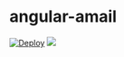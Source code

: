 # angular-amail
[![Deploy](https://www.herokucdn.com/deploy/button.png)](https://heroku.com/deploy?template=https://github.com/tyoshikawa1106/angular-amail)
<img src="http://f.st-hatena.com/images/fotolife/t/tyoshikawa1106/20151017/20151017235348.png?1445093641" />
